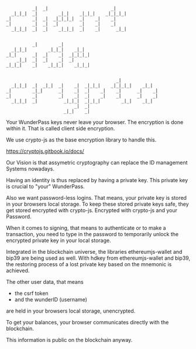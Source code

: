 
	                                                
	          _|  _|                        _|      
	  _|_|_|  _|        _|_|    _|_|_|    _|_|_|_|  
	_|        _|  _|  _|_|_|_|  _|    _|    _|      
	_|        _|  _|  _|        _|    _|    _|      
	  _|_|_|  _|  _|    _|_|_|  _|    _|      _|_|  
	                                                
	                                  
	          _|        _|            
	  _|_|_|        _|_|_|    _|_|    
	_|_|      _|  _|    _|  _|_|_|_|  
	    _|_|  _|  _|    _|  _|        
	_|_|_|    _|    _|_|_|    _|_|_|  
	                                  
	                                                            
	                                          _|                
	  _|_|_|  _|  _|_|  _|    _|  _|_|_|    _|_|_|_|    _|_|    
	_|        _|_|      _|    _|  _|    _|    _|      _|    _|  
	_|        _|        _|    _|  _|    _|    _|      _|    _|  
	  _|_|_|  _|          _|_|_|  _|_|_|        _|_|    _|_|    
	                          _|  _|                            
	                      _|_|    _|                          


Your WunderPass keys never leave your browser.
The encryption is done within it. That is called client side encryption.

We use crypto-js as the base encryption library to handle this. 

https://cryptojs.gitbook.io/docs/

Our Vision is that assymetric cryptography can replace the ID management Systems 
nowadays.

Having an identity is thus replaced by having a private key.
This private key is crucial to "your" WunderPass.

Also we want password-less logins. That means, your private key is stored in your
browsers local storage. To keep these stored private keys safe, they get stored
encrypted with crypto-js. Encrypted with crypto-js and your Password.
 
When it comes to signing, that means to authenticate or to make a transaction, 
you need to type in the password to temporarily unlock the encrypted private 
key in your local storage. 

Integrated in the blockchain universe, the libraries ethereumjs-wallet and bip39 
are being used as well. 
With hdkey from ethereumjs-wallet and bip39, the restoring process of a lost private 
key based on the mnemonic is achieved. 

The other user data, that means 
* the csrf token
* and the wunderID (username)
 
are held in your browsers local storage, unencrypted.

To get your balances, your browser communicates directly with the blockchain.

This information is public on the blockchain anyway.
